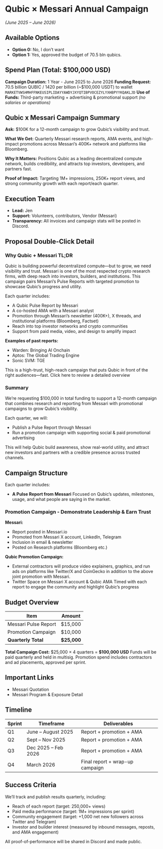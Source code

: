 # Qubic × Messari Annual Campaign

*(June 2025 – June 2026)*

## Available Options

* **Option 0:** No, I don’t want
* **Option 1:** Yes, approved the budget of 70.5 bln qubics.

## Spend Plan (Total: \$100,000 USD)

**Campaign Duration:** 1 Year - June 2025 to June 2026
**Funding Request:** 70.5 billion QUBIC / 1420 per billion (\~\$100,000 USDT) to wallet `MARKETVWSHMHFFNKEUSIPLIDAYYAWDYJXYQTIBPVOCEZYLYXHBPYYKQAKLJD`
**Use of Funds:** Third-party marketing + advertising & promotional support
*(no salaries or operations)*

## Qubic x Messari Campaign Summary

**Ask:** \$100K for a 12-month campaign to grow Qubic’s visibility and trust.

**What We Get:** Quarterly Messari research reports, AMA events, and high-impact promotions across Messari’s 400K+ network and platforms like Bloomberg.

**Why It Matters:** Positions Qubic as a leading decentralized compute network, builds credibility, and attracts top investors, developers, and partners fast.

**Proof of Impact:** Targeting 1M+ impressions, 250K+ report views, and strong community growth with each report/each quarter.

## Execution Team

* **Lead:** Jen
* **Support:** Volunteers, contributors, Vendor (Messari)
* **Transparency:** All invoices and campaign stats will be posted in Discord.

## Proposal Double-Click Detail

### Why Qubic + Messari TL;DR

Qubic is building powerful decentralized compute—but to grow, we need visibility and trust.
Messari is one of the most respected crypto research firms, with deep reach into investors, builders, and institutions. This campaign pairs Messari’s Pulse Reports with targeted promotion to showcase Qubic’s progress and utility.

Each quarter includes:

* A Qubic Pulse Report by Messari
* A co-hosted AMA with a Messari analyst
* Promotion through Messari’s newsletter (400K+), X threads, and institutional platforms (Bloomberg, Factset)
* Reach into top investor networks and crypto communities
* Support from paid media, video, and design to amplify impact

**Examples of past reports:**

* Warden: Bringing AI Onchain
* Aptos: The Global Trading Engine
* Sonic SVM: TGE

This is a high-trust, high-reach campaign that puts Qubic in front of the right audiences—fast. Click here to review a detailed overview

### Summary

We’re requesting \$100,000 in total funding to support a 12-month campaign that combines research and reporting from Messari with promotional campaigns to grow Qubic’s visibility.

Each quarter, we will:

* Publish a Pulse Report through Messari
* Run a promotion campaign with supporting social & paid promotional advertising

This will help Qubic build awareness, show real-world utility, and attract new investors and partners with a credible presence across trusted channels.

## Campaign Structure

Each quarter includes:

* **A Pulse Report from Messari**
  Focused on Qubic’s updates, milestones, usage, and what people are saying in the market.

### Promotion Campaign - Demonstrate Leadership & Earn Trust

**Messari:**

* Report posted in Messari.io
* Promoted from Messari X account, LinkedIn, Telegram
* Inclusion in email & newsletter
* Posted on Research platforms (Bloomberg etc.)

**Qubic Promotion Campaign:**

* External contractors will produce video explainers, graphics, and run ads on platforms like Twitter/X and CoinGecko in addition to the above joint promotion with Messari.
* Twitter Space on Messari X account & Qubic AMA
  Timed with each report to engage the community and highlight Qubic’s progress

## Budget Overview

| Item                 | Amount       |
| -------------------- | ------------ |
| Messari Pulse Report | \$15,000     |
| Promotion Campaign   | \$10,000     |
| **Quarterly Total**  | **\$25,000** |

**Total Campaign Cost:** \$25,000 × 4 quarters = **\$100,000 USD**
Funds will be paid quarterly and held in multisig. Promotion spend includes contractors and ad placements, approved per sprint.

## Important Links

* Messari Quotation
* Messari Program & Exposure Detail

## Timeline

| Sprint | Timeframe           | Deliverables                    |
| ------ | ------------------- | ------------------------------- |
| Q1     | June – August 2025  | Report + promotion + AMA        |
| Q2     | Sept – Nov 2025     | Report + promotion + AMA        |
| Q3     | Dec 2025 – Feb 2026 | Report + promotion + AMA        |
| Q4     | March 2026          | Final report + wrap-up campaign |

## Success Criteria

We’ll track and publish results quarterly, including:

* Reach of each report (target: 250,000+ views)
* Paid media performance (target: 1M+ impressions per sprint)
* Community engagement (target: +1,000 net new followers across Twitter and Telegram)
* Investor and builder interest (measured by inbound messages, reposts, and AMA engagement)

All proof-of-performance will be shared in Discord and made public.
